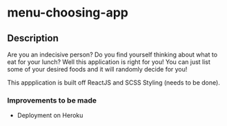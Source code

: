 # menu-choosing-app

## Description
Are you an indecisive person? Do you find yourself thinking about what to eat for your lunch? Well this application is right for you! You can just list some of your desired foods and it will randomly decide for you!

This appplication is built off ReactJS and SCSS Styling (needs to be done).

### Improvements to be made
- Deployment on Heroku
